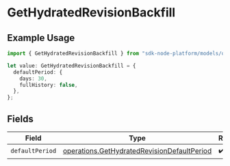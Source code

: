 # GetHydratedRevisionBackfill

## Example Usage

```typescript
import { GetHydratedRevisionBackfill } from "sdk-node-platform/models/operations";

let value: GetHydratedRevisionBackfill = {
  defaultPeriod: {
    days: 30,
    fullHistory: false,
  },
};
```

## Fields

| Field                                                                                                      | Type                                                                                                       | Required                                                                                                   | Description                                                                                                |
| ---------------------------------------------------------------------------------------------------------- | ---------------------------------------------------------------------------------------------------------- | ---------------------------------------------------------------------------------------------------------- | ---------------------------------------------------------------------------------------------------------- |
| `defaultPeriod`                                                                                            | [operations.GetHydratedRevisionDefaultPeriod](../../models/operations/gethydratedrevisiondefaultperiod.md) | :heavy_check_mark:                                                                                         | N/A                                                                                                        |